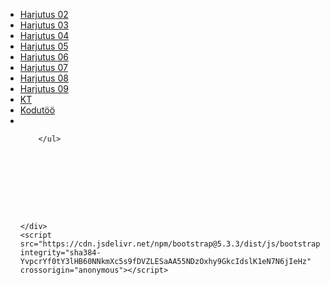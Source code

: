 <!doctype html>
<html lang="en">
  <head>
    <meta charset="utf-8">
    <meta name="viewport" content="width=device-width, initial-scale=1">
    <title>Bootstrap demo</title>
    <link href="https://cdn.jsdelivr.net/npm/bootstrap@5.3.3/dist/css/bootstrap.min.css" rel="stylesheet" integrity="sha384-QWTKZyjpPEjISv5WaRU9OFeRpok6YctnYmDr5pNlyT2bRjXh0JMhjY6hW+ALEwIH" crossorigin="anonymous">
  </head>
  <body>
    <div class="container">
        <ul>
            <li><a href="bs02.html">Harjutus 02</a></li>
            <li><a href="bs03.html">Harjutus 03</a></li>
            <li><a href="bs04.html">Harjutus 04</a></li>
            <li><a href="bs05.html">Harjutus 05</a></li>
            <li><a href="bs06.html">Harjutus 06</a></li>
            <li><a href="bs07.html">Harjutus 07</a></li>
            <li><a href="bs08.html">Harjutus 08</a></li>
            <li><a href="bs09.html">Harjutus 09</a></li>
            <li><a href="bsKt1.html">KT</a></li>
            <li><a href="bsKodutöö.html">Kodutöö</a></li>
            <li><a href="login.html"> </a></li>
          
        </ul>
    

    
    
    
    
    
    
    
    </div>
    <script src="https://cdn.jsdelivr.net/npm/bootstrap@5.3.3/dist/js/bootstrap.bundle.min.js" integrity="sha384-YvpcrYf0tY3lHB60NNkmXc5s9fDVZLESaAA55NDzOxhy9GkcIdslK1eN7N6jIeHz" crossorigin="anonymous"></script>
  </body>
</html>
